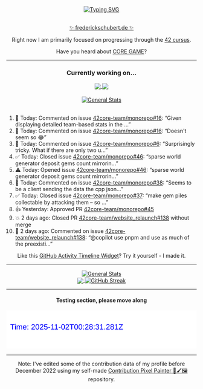 <div align="center">
	<a href="https://git.io/typing-svg"><img src="https://readme-typing-svg.demolab.com?font=Fira+Code&size=30&pause=1000&color=70A5FD&background=1A1B27&center=true&vCenter=true&repeat=false&random=false&width=550&lines=%F0%9F%91%8B+Hello+World!+I'm+Freddy!+%F0%9F%96%96" alt="Typing SVG" /></a>
</div>
<br>
<div align="center">
	<p></p><a href="https://frederickschubert.de">✨ frederickschubert.de ✨</a></p>
	<p>Right now I am primarily focused on progressing through the <a href="https://github.com/FreddyMSchubert/42_cursus">42 cursus</a>.</p>
	<p>Have you heard about <a href="https://coregame.de/">CORE GAME</a>?</p>
</div>

<hr>

<div align="center">

### Currently working on...

<!-- [![current_repo](https://github-readme-stats.vercel.app/api/pin/?username=FreddyMSchubert&repo=Crafty_Concoctions&theme=tokyonight)](https://github.com/FreddyMSchubert/Crafty_Concoctions) -->

<div align="center">
	<a href="https://github.com/Reptudn/42_transcendence" target="_blank">
		<img align="center" src="https://github-readme-stats.vercel.app/api/pin/?username=Reptudn&repo=42_transcendence&theme=tokyonight" />
	</a>
	<a href="https://github.com/42core-team/monorepo" target="_blank">
		<img align="center" src="https://github-readme-stats.vercel.app/api/pin/?username=42core-team&repo=monorepo&theme=tokyonight" />
	</a>
</div>

<br>

<div align="center">
	<a href="https://github.com/FreddyMSchubert/42_cursus" target="_blank">
		<img align="center" src="https://github-readme-stats.vercel.app/api/pin/?username=FreddyMSchubert&repo=42_cursus&theme=tokyonight" alt="General Stats" />
	</a>
</div>

<br>

<div align="left">
<ol>
<!-- ACTIVITY:START -->
<li>💬 Today: Commented on issue <a href="https://github.com/42core-team/monorepo/issues/16#issuecomment-3227385388">42core-team/monorepo#16</a>: “Given displaying detailed team-based stats in the …”</li>
<li>💬 Today: Commented on issue <a href="https://github.com/42core-team/monorepo/issues/16#issuecomment-3227206065">42core-team/monorepo#16</a>: “Doesn't seem so 😂”</li>
<li>💬 Today: Commented on issue <a href="https://github.com/42core-team/monorepo/issues/6#issuecomment-3227195935">42core-team/monorepo#6</a>: “Surprisingly tricky.  What if there are only two u…”</li>
<li>✅ Today: Closed issue <a href="https://github.com/42core-team/monorepo/issues/46">42core-team/monorepo#46</a>: “sparse world generator deposit gems count mirrorin…”</li>
<li>⚠️ Today: Opened issue <a href="https://github.com/42core-team/monorepo/issues/46">42core-team/monorepo#46</a>: “sparse world generator deposit gems count mirrorin…”</li>
<li>💬 Today: Commented on issue <a href="https://github.com/42core-team/monorepo/issues/38#issuecomment-3226728234">42core-team/monorepo#38</a>: “Seems to be a client sending the data the cpp json…”</li>
<li>✅ Today: Closed issue <a href="https://github.com/42core-team/monorepo/issues/37">42core-team/monorepo#37</a>: “make gem piles collectable by attacking them – so …”</li>
<li>👍 Yesterday: Approved PR <a href="https://github.com/42core-team/monorepo/pull/45">42core-team/monorepo#45</a></li>
<li>💥 2 days ago: Closed PR <a href="https://github.com/42core-team/website_relaunch/pull/138">42core-team/website_relaunch#138</a> without merge</li>
<li>💬 2 days ago: Commented on issue <a href="https://github.com/42core-team/website_relaunch/pull/138#issuecomment-3221488060">42core-team/website_relaunch#138</a>: “@copilot use pnpm and use as much of the preexisti…”</li>
<!-- ACTIVITY:END -->
</ol>
</div>

Like this [GitHub Activity Timeline Widget](https://github.com/FreddyMSchubert/github-activity-timeline)? Try it yourself - I made it.

<hr>

<div align="center">
	<a href="https://github.com/anuraghazra/github-readme-stats" target="_blank">
		<img height=200 align="center" src="https://github-readme-stats.vercel.app/api?username=FreddyMSchubert&show_icons=true&theme=tokyonight&card_width=650" alt="General Stats" />
	</a>
</div>

<div align="center">
	<a href="https://github.com/anuraghazra/github-readme-stats" target="_blank">
		<img height=200 align="center" src="https://github-readme-stats.vercel.app/api/top-langs/?username=FreddyMSchubert&layout=donut&theme=tokyonight&card_width=320">
	</a>
	<a href="https://github.com/DenverCoder1/github-readme-streak-stats" target="_blank">
		<img height=200 align="center" src="https://streak-stats.demolab.com?user=FreddyMSchubert&theme=tokyonight&date_format=j%20M%5B%20Y%5D&card_width=320&card_height=200&hide_total_contributions=true" alt="GitHub Streak" />
	</a>
</div>

<hr>

#### Testing section, please move along

![GitHub Defenders SVG](https://github.com/FreddyMSchubert/FreddyMSchubert/blob/github_defenders_output/output.svg)

<hr>

Note: I've edited some of the contribution data of my profile before December 2022 using my self-made [Contribution Pixel Painter 🎨🖌️🖼️](https://github.com/FreddyMSchubert/contribution-pixel-painter) repository.
